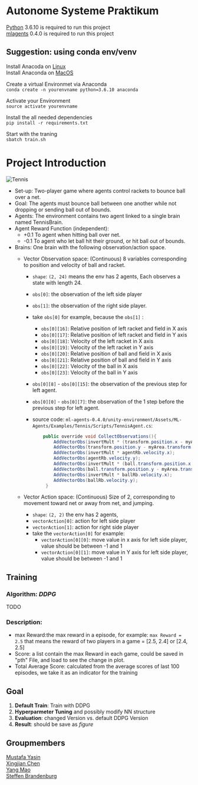 # Autonome Systeme Praktikum
[Python](https://www.python.org/downloads/) 3.6.10 is required to run this project\
[mlagents](https://github.com/Unity-Technologies/ml-agents/releases/tag/0.4.0) 0.4.0 is required to run this project
## Suggestion: using conda env/venv
Install Anacoda on [Linux](https://docs.anaconda.com/anaconda/install/linux/)\
Install Anaconda on [MacOS](https://docs.anaconda.com/anaconda/install/mac-os/)

Create a virtual Environmet via Anaconda\
`conda create -n yourenvname python=3.6.10 anaconda`

Activate your Environment\
`source activate yourenvname`

Install the all needed dependencies\
`pip install -r requirements.txt`

Start with the traning\
`sbatch train.sh`


# Project Introduction

![Tennis](img/tennis-demo.gif)

* Set-up: Two-player game where agents control rackets to bounce ball over a net. 
* Goal: The agents must bounce ball between one another while not dropping or sending ball out of bounds.
* Agents: The environment contains two agent linked to a single brain named TennisBrain. 
* Agent Reward Function (independent): 
    * +0.1 To agent when hitting ball over net.
    * -0.1 To agent who let ball hit their ground, or hit ball out of bounds.
* Brains: One brain with the following observation/action space.
    * Vector Observation space: (Continuous) 8 variables corresponding to position and velocity of ball and racket.  
        * `shape`: `(2, 24)` means the env has 2 agents, Each observes a state with length 24. 
        * `obs[0]`: the observation of the left side player 
        * `obs[1]`: the observation of the right side player.
        * take `obs[0]` for example, because the `obs[1]` :
            * `obs[0][16]`:  Relative position of left racket and field in X axis
            * `obs[0][17]`:  Relative position of left racket and field in Y axis
            * `obs[0][18]`:  Velocity of the left racket in X axis
            * `obs[0][19]`:  Velocity of the left racket in Y axis
            * `obs[0][20]`:  Relative position of ball and field in X axis
            * `obs[0][21]`:  Relative position of ball and field in Y axis
            * `obs[0][22]`:  Velocity of the ball in X axis
            * `obs[0][23]`:  Velocity of the ball in Y axis
    
        * `obs[0][8]` - `obs[0][15]`: the observation of the previous step for left agent.
        * `obs[0][0]` - `obs[0][7]`: the observation of the 1 step before the previous step for left agent.

        * source code: `ml-agents-0.4.0/unity-environment/Assets/ML-Agents/Examples/Tennis/Scripts/TennisAgent.cs`: 
        
            ```java
                public override void CollectObservations(){
                    AddVectorObs(invertMult * (transform.position.x - myArea.transform.position.x));
                    AddVectorObs(transform.position.y - myArea.transform.position.y);
                    AddVectorObs(invertMult * agentRb.velocity.x);
                    AddVectorObs(agentRb.velocity.y);
                    AddVectorObs(invertMult * (ball.transform.position.x - myArea.transform.position.x));
                    AddVectorObs(ball.transform.position.y - myArea.transform.position.y);
                    AddVectorObs(invertMult * ballRb.velocity.x);
                    AddVectorObs(ballRb.velocity.y);
                 }
            ```
                      
    * Vector Action space: (Continuous) Size of 2, corresponding to movement toward net or away from net, and jumping.
         * `shape`: `(2, 2)`  the env has 2 agents, 
         * `vectorAction[0]`: action for left side player
         * `vectorAction[1]`: action for right side player  
         * take the `vectorAction[0]` for example:
             * `vectorAction[0][0]`: move value in x axis for left side player, value should be between -1 and 1
             * `vectorAction[0][1]`: move value in Y axis for left side player, value should be between -1 and 1
 
 
     
## Training
### Algorithm: *DDPG*
TODO


### Description:
* max Reward:the max reward in a episode, for example: `max Reward = 2.5` that means the reward of two players in a game = [2.5, 2.4] or [2.4, 2.5]
* Score: a list contain the max Reward in each game, could be saved in "pth" File, and load to see the change in plot.
* Total Average Score: calculated from the average scores of last 100 episodes, we take it as an indicator for the training

## Goal
1. **Default Train**: Train with DDPG 
2. **Hyperparmeter Tuning** and possibly modify NN structure
3. **Evaluation**: changed Version vs. default DDPG Version
4. **Result**: should be save as *figure*    
    

## Groupmembers
[Mustafa Yasin](https://github.com/MustafaYasin)\
[Xingjian Chen](https://github.com/marcchan)\
[Yang Mao](https://github.com/leo-mao)\
[Steffen Brandenburg](https://github.com/SteffenBr)
